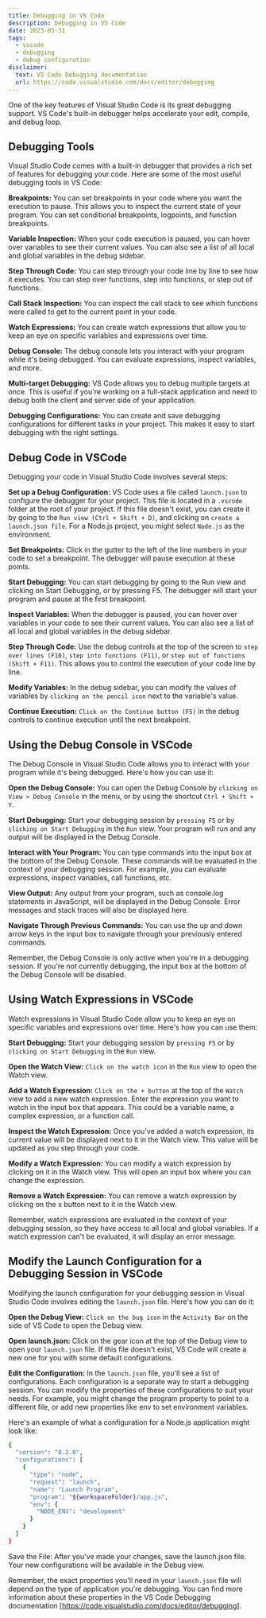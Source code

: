 ```yaml
---
title: Debugging in VS Code
description: Debugging in VS Code
date: 2023-05-31
tags:
  - vscode
  - debugging
  - debug configuration
disclaimer:
  text: VS Code Debugging documentation
  url: https://code.visualstudio.com/docs/editor/debugging
---
```


One of the key features of Visual Studio Code is its great debugging support. VS Code's built-in debugger helps accelerate your edit, compile, and debug loop.


## Debugging Tools

Visual Studio Code comes with a built-in debugger that provides a rich set of features for debugging your code. Here are some of the most useful debugging tools in VS Code:

**Breakpoints:** You can set breakpoints in your code where you want the execution to pause. This allows you to inspect the current state of your program. You can set conditional breakpoints, logpoints, and function breakpoints.

**Variable Inspection:** When your code execution is paused, you can hover over variables to see their current values. You can also see a list of all local and global variables in the debug sidebar.

**Step Through Code:** You can step through your code line by line to see how it executes. You can step over functions, step into functions, or step out of functions.

**Call Stack Inspection:** You can inspect the call stack to see which functions were called to get to the current point in your code.

**Watch Expressions:** You can create watch expressions that allow you to keep an eye on specific variables and expressions over time.

**Debug Console:** The debug console lets you interact with your program while it's being debugged. You can evaluate expressions, inspect variables, and more.

**Multi-target Debugging:** VS Code allows you to debug multiple targets at once. This is useful if you're working on a full-stack application and need to debug both the client and server side of your application.

**Debugging Configurations:** You can create and save debugging configurations for different tasks in your project. This makes it easy to start debugging with the right settings.


## Debug Code in VSCode

Debugging your code in Visual Studio Code involves several steps:

**Set up a Debug Configuration:** VS Code uses a file called `launch.json` to configure the debugger for your project. This file is located in a `.vscode` folder at the root of your project. If this file doesn't exist, you can create it by going to the `Run view (Ctrl + Shift + D)`, and clicking on `create a launch.json file`. For a Node.js project, you might select `Node.js` as the environment.

**Set Breakpoints:** Click in the gutter to the left of the line numbers in your code to set a breakpoint. The debugger will pause execution at these points.

**Start Debugging:** You can start debugging by going to the Run view and clicking on Start Debugging, or by pressing F5. The debugger will start your program and pause at the first breakpoint.

**Inspect Variables:** When the debugger is paused, you can hover over variables in your code to see their current values. You can also see a list of all local and global variables in the debug sidebar.

**Step Through Code:** Use the debug controls at the top of the screen to `step over lines (F10)`, `step into functions (F11)`, or `step out of functions (Shift + F11)`. This allows you to control the execution of your code line by line.

**Modify Variables:** In the debug sidebar, you can modify the values of variables by `clicking on the pencil icon` next to the variable's value.

**Continue Execution:** `Click on the Continue button (F5)` in the debug controls to continue execution until the next breakpoint.


## Using the Debug Console in VSCode

The Debug Console in Visual Studio Code allows you to interact with your program while it's being debugged. Here's how you can use it:

**Open the Debug Console:** You can open the Debug Console by `clicking on View > Debug Console` in the menu, or by using the shortcut `Ctrl + Shift + Y`.

**Start Debugging:** Start your debugging session by `pressing F5` or by `clicking on Start Debugging` in the `Run` view. Your program will run and any output will be displayed in the Debug Console.

**Interact with Your Program:** You can type commands into the input box at the bottom of the Debug Console. These commands will be evaluated in the context of your debugging session. For example, you can evaluate expressions, inspect variables, call functions, etc.

**View Output:** Any output from your program, such as console.log statements in JavaScript, will be displayed in the Debug Console. Error messages and stack traces will also be displayed here.

**Navigate Through Previous Commands:** You can use the up and down arrow keys in the input box to navigate through your previously entered commands.

Remember, the Debug Console is only active when you're in a debugging session. If you're not currently debugging, the input box at the bottom of the Debug Console will be disabled.


## Using Watch Expressions in VSCode

Watch expressions in Visual Studio Code allow you to keep an eye on specific variables and expressions over time. Here's how you can use them:

**Start Debugging:** Start your debugging session by `pressing F5` or by `clicking on Start Debugging` in the `Run` view.

**Open the Watch View:** `Click on the watch icon` in the `Run` view to open the Watch view.

**Add a Watch Expression:** `Click on the + button` at the top of the `Watch` view to add a new watch expression. Enter the expression you want to watch in the input box that appears. This could be a variable name, a complex expression, or a function call.

**Inspect the Watch Expression:** Once you've added a watch expression, its current value will be displayed next to it in the Watch view. This value will be updated as you step through your code.

**Modify a Watch Expression:** You can modify a watch expression by clicking on it in the Watch view. This will open an input box where you can change the expression.

**Remove a Watch Expression:** You can remove a watch expression by clicking on the x button next to it in the Watch view.

Remember, watch expressions are evaluated in the context of your debugging session, so they have access to all local and global variables. If a watch expression can't be evaluated, it will display an error message.


## Modify the Launch Configuration for a Debugging Session in VSCode

Modifying the launch configuration for your debugging session in Visual Studio Code involves editing the `launch.json` file. Here's how you can do it:

**Open the Debug View:** `Click on the bug icon` in the `Activity Bar` on the side of VS Code to open the Debug view.

**Open launch.json:** Click on the gear icon at the top of the Debug view to open your `launch.json` file. If this file doesn't exist, VS Code will create a new one for you with some default configurations.

**Edit the Configuration:** In the `launch.json` file, you'll see a list of configurations. Each configuration is a separate way to start a debugging session. You can modify the properties of these configurations to suit your needs. For example, you might change the program property to point to a different file, or add new properties like env to set environment variables.

Here's an example of what a configuration for a Node.js application might look like:

``` sh
{
  "version": "0.2.0",
  "configurations": [
    {
      "type": "node",
      "request": "launch",
      "name": "Launch Program",
      "program": "${workspaceFolder}/app.js",
      "env": {
        "NODE_ENV": "development"
      }
    }
  ]
}
```

Save the File: After you've made your changes, save the launch.json file. Your new configurations will be available in the Debug view.

Remember, the exact properties you'll need in your `launch.json` file will depend on the type of application you're debugging. You can find more information about these properties in the VS Code Debugging documentation [https://code.visualstudio.com/docs/editor/debugging].